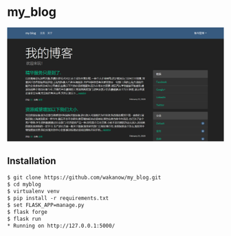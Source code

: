 # my_blog



![Screenshot](https://github.com/wakanow/my_blog/blob/master/app/static/blog.PNG)


## Installation

```
$ git clone https://github.com/wakanow/my_blog.git
$ cd myblog
$ virtualenv venv
$ pip install -r requirements.txt
$ set FLASK_APP=manage.py
$ flask forge
$ flask run
* Running on http://127.0.0.1:5000/
```
